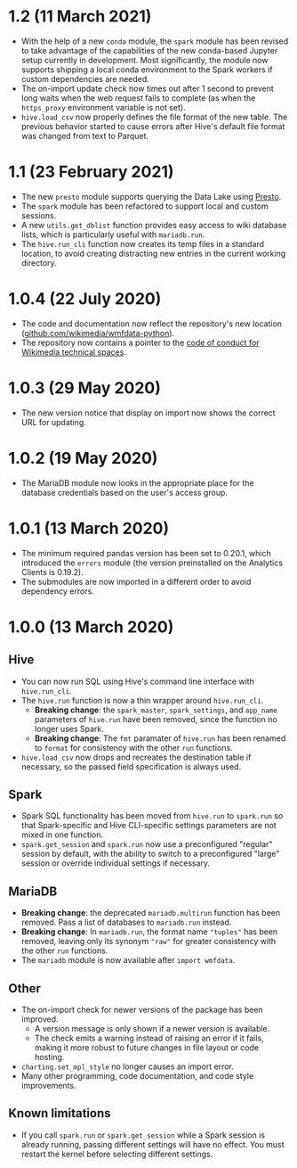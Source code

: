 # 1.2 (11 March 2021)
* With the help of a new `conda` module, the `spark` module has been revised to take advantage of the capabilities of the new conda-based Jupyter setup currently in development. Most significantly, the module now supports shipping a local conda environment to the Spark workers if custom dependencies are needed.
* The on-import update check now times out after 1 second to prevent long waits when the web request fails to complete (as when the `https_proxy` environment variable is not set).
* `hive.load_csv` now properly defines the file format of the new table. The previous behavior started to cause errors after Hive's default file format was changed from text to Parquet.

# 1.1 (23 February 2021)
* The new `presto` module supports querying the Data Lake using [Presto](https://wikitech.wikimedia.org/wiki/Analytics/Systems/Presto).
* The `spark` module has been refactored to support local and custom sessions.
* A new `utils.get_dblist` function provides easy access to wiki database lists, which is particularly useful with `mariadb.run`.
* The `hive.run_cli` function now creates its temp files in a standard location, to avoid creating distracting new entries in the current working directory.

# 1.0.4 (22 July 2020)
* The code and documentation now reflect the repository's new location ([github.com/wikimedia/wmfdata-python](https://github.com/wikimedia/wmfdata-python)).
* The repository now contains a pointer to the [code of conduct for Wikimedia technical spaces](https://www.mediawiki.org/wiki/Code_of_conduct).

# 1.0.3 (29 May 2020)
* The new version notice that display on import now shows the correct URL for updating.

# 1.0.2 (19 May 2020)
* The MariaDB module now looks in the appropriate place for the database credentials based on the user's access group.

# 1.0.1 (13 March 2020)
* The minimum required pandas version has been set to 0.20.1, which introduced the `errors` module (the version preinstalled on the Analytics Clients is 0.19.2).
* The submodules are now imported in a different order to avoid dependency errors.

# 1.0.0 (13 March 2020)
## Hive
- You can now run SQL using Hive's command line interface with `hive.run_cli`.
- The `hive.run` function is now a thin wrapper around `hive.run_cli`.
  - **Breaking change**: the `spark_master`, `spark_settings`, and `app_name` parameters of `hive.run` have been removed, since the function no longer uses Spark.
  - **Breaking change**: The `fmt` paramater of `hive.run` has been renamed to `format` for consistency with the other `run` functions.
- `hive.load_csv` now drops and recreates the destination table if necessary, so the passed field specification is always used.

## Spark
- Spark SQL functionality has been moved from `hive.run` to `spark.run` so that Spark-specific and Hive CLI-specific settings parameters are not mixed in one function.
- `spark.get_session` and `spark.run` now use a preconfigured "regular" session by default, with the ability to switch to a preconfigured "large" session or override individual settings if necessary.

## MariaDB
- **Breaking change**: the deprecated `mariadb.multirun` function has been removed. Pass a list of databases to `mariadb.run` instead.
- **Breaking change**: In `mariadb.run`, the format name `"tuples"` has been removed, leaving only its synonym `"raw"` for greater consistency with the other `run` functions.
- The `mariadb` module is now available after `import wmfdata`.

## Other
- The on-import check for newer versions of the package has been improved.
  - A version message is only shown if a newer version is available.
  - The check emits a warning instead of raising an error if it fails, making it more robust to future changes in file layout or code hosting.
- `charting.set_mpl_style` no longer causes an import error.
- Many other programming, code documentation, and code style improvements.

## Known limitations
- If you call `spark.run` or `spark.get_session` while a Spark session is already running, passing different settings will have no effect. You must restart the kernel before selecting different settings.
